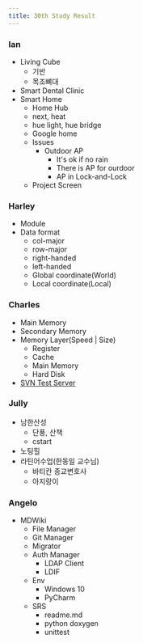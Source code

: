 ```yaml
---
title: 30th Study Result
---
```


### Ian

- Living Cube
	- 기반
	- 목조뼈대
- Smart Dental Clinic
- Smart Home
	- Home Hub
	- next, heat
	- hue light, hue bridge
	- Google home
	- Issues
		- Outdoor AP
			- It's ok if no rain
			- There is AP for ourdoor
			- AP in Lock-and-Lock
	- Project Screen

### Harley

- Module
- Data format
	- col-major
	- row-major
	- right-handed
	- left-handed
	- Global coordinate(World)
	- Local coordinate(Local)

### Charles

- Main Memory
- Secondary Memory
- Memory Layer(Speed | Size)
	- Register
	- Cache
	- Main Memory
	- Hard Disk
- [SVN Test Server](http://gandis12.iptime.org)

### Jully

- 남한산성
	- 단풍, 산책
	- cstart
- 노팅힐
- 라틴어수업(한동일 교수님)
	- 바티칸 종교변호사
	- 아지랑이

### Angelo

- MDWiki
	- File Manager
	- Git Manager
	- Migrator
	- Auth Manager
		- LDAP Client
		- LDIF
	- Env
		- Windows 10
		- PyCharm
	- SRS
		- readme.md
		- python doxygen
		- unittest